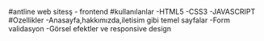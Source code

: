 #antline web sitesş - frontend
#kullanılanlar
-HTML5
-CSS3
-JAVASCRIPT
#Ozellikler
-Anasayfa,hakkımızda,iletisim gibi temel sayfalar
-Form validasyon
-Görsel efektler ve responsive design

